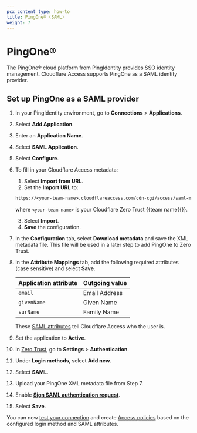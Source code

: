 ```yaml
---
pcx_content_type: how-to
title: PingOne® (SAML)
weight: 7
---
```


# PingOne®

The PingOne® cloud platform from PingIdentity provides SSO identity management. Cloudflare Access supports PingOne as a SAML identity provider.

## Set up PingOne as a SAML provider

1. In your PingIdentity environment, go to **Connections** > **Applications**.
2. Select **Add Application**.
3. Enter an **Application Name**.
4. Select **SAML Application**.
5. Select **Configure**.
6. To fill in your Cloudflare Access metadata:

   1. Select **Import from URL**.
   2. Set the **Import URL** to:

   ```txt
   https://<your-team-name>.cloudflareaccess.com/cdn-cgi/access/saml-metadata
   ```

   where `<your-team-name>` is your Cloudflare Zero Trust {{<glossary-tooltip term_id="team-domain">team name{{</glossary-tooltip>}}.

   3. Select **Import**.
   4. **Save** the configuration.

7. In the **Configuration** tab, select **Download metadata** and save the XML metadata file. This file will be used in a later step to add PingOne to Zero Trust.
8. In the **Attribute Mappings** tab, add the following required attributes (case sensitive) and select **Save**.

   | Application attribute | Outgoing value |
   | --------------------- | -------------- |
   | `email`               | Email Address  |
   | `givenName`           | Given Name     |
   | `surName`             | Family Name    |

   These [SAML attributes](/cloudflare-one/identity/idp-integration/generic-saml/#saml-attributes) tell Cloudflare Access who the user is.

9. Set the application to **Active**.
10. In [Zero Trust](https://one.dash.cloudflare.com/), go to **Settings** > **Authentication**.
11. Under **Login methods**, select **Add new**.
12. Select **SAML**.
13. Upload your PingOne XML metadata file from Step 7.
14. Enable [**Sign SAML authentication request**](/cloudflare-one/identity/idp-integration/generic-saml/#sign-saml-authentication-request).
15. Select **Save**.

You can now [test your connection](/cloudflare-one/identity/idp-integration#test-idps-in-zero-trust) and create [Access policies](/cloudflare-one/policies/access/) based on the configured login method and SAML attributes.
